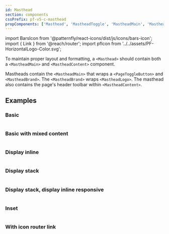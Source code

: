 ```yaml
---
id: Masthead
section: components
cssPrefix: pf-v5-c-masthead
propComponents: ['Masthead', 'MastheadToggle', 'MastheadMain', 'MastheadBrand', MastheadLogo, 'MastheadContent']
---
```


import BarsIcon from '@patternfly/react-icons/dist/js/icons/bars-icon';
import { Link } from '@reach/router';
import pfIcon from '../../assets/PF-HorizontalLogo-Color.svg';

To maintain proper layout and formatting, a `<Masthead>` should contain both a `<MastheadMain>` and `<MastheadContent>` component.

 Mastheads contain the `<MastheadMain>` that wraps a `<PageToggleButton>` and `<MastheadBrand>`. The `<MastheadBrand>` wraps `<MastheadLogo>`. The masthead also contains  the page's header toolbar within `<MastheadContent>`.

## Examples

### Basic

```ts file="./MastheadBasic.tsx"
```

### Basic with mixed content

```ts file="./MastheadBasicMixedContent.tsx"
```

### Display inline

```ts file="./MastheadDisplayInline.tsx"
```

### Display stack

```ts file="./MastheadDisplayStack.tsx"
```

### Display stack, display inline responsive

```ts file="./MastheadDisplayStackInlineResponsive.tsx"
```

### Inset

```ts file="./MastheadInsets.tsx"
```

### With icon router link

```ts file="./MastheadIconRouterLink.tsx"
```
